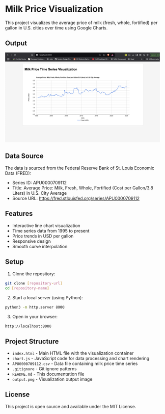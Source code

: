 # Milk Price Visualization

This project visualizes the average price of milk (fresh, whole, fortified) per gallon in U.S. cities over time using Google Charts.

## Output

![Milk Price Time Series Visualization](./output.png)

## Data Source

The data is sourced from the Federal Reserve Bank of St. Louis Economic Data (FRED):
- Series ID: APU0000709112
- Title: Average Price: Milk, Fresh, Whole, Fortified (Cost per Gallon/3.8 Liters) in U.S. City Average
- Source URL: https://fred.stlouisfed.org/series/APU0000709112

## Features

- Interactive line chart visualization
- Time series data from 1995 to present
- Price trends in USD per gallon
- Responsive design
- Smooth curve interpolation

## Setup

1. Clone the repository:
```bash
git clone [repository-url]
cd [repository-name]
```

2. Start a local server (using Python):
```bash
python3 -m http.server 8000
```

3. Open in your browser:
```
http://localhost:8000
```

## Project Structure

- `index.html` - Main HTML file with the visualization container
- `chart.js` - JavaScript code for data processing and chart rendering
- `APU0000709112.csv` - Data file containing milk price time series
- `.gitignore` - Git ignore patterns
- `README.md` - This documentation file
- `output.png` - Visualization output image

## License

This project is open source and available under the MIT License. 
